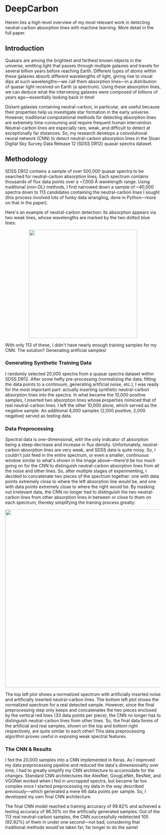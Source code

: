 # DeepCarbon 
Herein lies a high-level overview of my most relevant work in detecting neutral-carbon absorption lines with machine learning. More detail in the full paper.
## Introduction ## 
Quasars are among the brightest and farthest known objects in the universe, emitting light that passes
through multiple galaxies and travels for several billion years before reaching Earth. Different types of
atoms within these galaxies absorb different wavelengths of light, giving rise to visual dips at such wavelengths—we call them absorption lines—in a distribution of quasar light received on Earth (a spectrum). Using these absorption lines, we can deduce what the intervening galaxies were composed of billions of years ago—essentially looking back in time!

Distant galaxies containing neutral-carbon, in particular, are useful because their properties help us investigate star formation in the early universe. However, traditional computational methods for detecting absorption lines are extremely time-consuming and require frequent human intervention. Neutral-carbon lines are especially rare, weak, and difficult to detect at exceptionally far distances. So, my research develops a convolutional neural network (CNN) to detect neutral-carbon absorption lines in the Sloan Digital Sky Survey Data Release 12 (SDSS DR12) quasar spectra dataset.

## Methodology ##

SDSS DR12 contains a sample of over 500,000 quasar spectra to be searched for neutral-carbon absorption lines. Each spectrum contains thousands of flux data points over a ~7,000 Å wavelength range. Using traditional (non-DL) methods, I first narrowed down a sample of ~40,000 spectra down to 113 candidates containing the neutral-carbon lines I sought (this process involved lots of funky data wrangling, done in Python—more on that in the paper). 


Here's an example of neutral-carbon detection: its absorption appears via two weak lines, whose wavelengths are marked by the two dotted blue lines:

<p align="center">
<img src="https://user-images.githubusercontent.com/20466488/147395188-38fa7ad8-2446-4fb5-bc96-ad0194ec1084.png" height="350">
</p>

With only 113 of these, I didn't have nearly enough training samples for my CNN. The solution? Genenating artificial samples!

### Generating Synthetic Training Data ###

I randomly selected 20,000 spectra from a quasar spectra dataset within SDSS DR12. After some hefty pre-processing (normalizing the data, fitting the data points to a continuum, generating artificial noise, etc.), I was ready for the most important part: actually inserting synthetic neutral-carbon absorption lines into the spectra. In what became the 10,000 positive samples, I inserted two absorption lines whose properties mimiced that of real neutral-carbon lines. I left the other 10,000 alone, which served as the negative sample. An additional 4,000 samples (2,000 positive, 2,000 negative) served as testing data.

### Data Preprocessing ###

Spectral data is one-dimensional, with the only indicator of absorption being a steep decrease and increase in flux density. Unfortunately, neutral-carbon absorption lines are very weak, and SDSS data is quite noisy. So, I couldn't just feed in the entire spectrum, or even a smaller, continuous window similar to what's shown in the image above—there'd be too much going on for the CNN to distinguish neutral-carbon absorption lines from all the noise and other lines. So, after multiple stages of experimenting, I decided to concatenate two pieces of the spectrum together: one with data points extremely close to where the left absorption line would be, and one with data points extremely close to where the right would be. By masking out irrelevant data, the CNN no longer had to distinguish the two neutral-carbon lines from other absorption lines in between or close to them on each spectrum, thereby simplifying the training process greatly:

<p align="center">
<img src="https://user-images.githubusercontent.com/20466488/147396089-72180842-8086-4d2b-81e1-a4832fb98717.PNG" height="575">
</p>

The top left plot shows a normalized spectrum with artificially inserted noise and artificially inserted neutral-carbon lines. The bottom left plot shows the normalized spectrum for a real detected sample. However, since the final preprocessing step only keeps and concatenates the two pieces enclosed by the vertical red lines (33 data points per piece), the CNN no longer has to distinguish neutral-carbon lines from other lines. So, the final data forms of the artificial and real samples, shown on the top and bottom right respectively, are quite similar to each other! This data preprocessing algorithm proves useful in exposing weak spectral features.

### The CNN & Results ###

I fed the 20,000 samples into a CNN implemented in Keras. As I improved my data preprocessing pipeline and reduced the data's dimensionality over time, I had to greatly simplify my CNN architecture to accomodate for the changes. Standard CNN architectures like AlexNet, GoogLeNet, ResNet, and VGGNet worked when I fed in uncropped spectra, but became far too complex once I started preprocessing my data in the way described previously—which generated a mere 66 data points per sample. So, I developed my own final CNN architecture.

The final CNN model reached a training accuracy of 99.82% and achieved a testing accuracy of 96.30% on the artificially generated samples. Out of the 113 real neutral-carbon samples, the CNN successfully redetected 105 (92.92%) of them in under one second—not bad, considering that traditional methods would've taken far, far longer to do the same!

